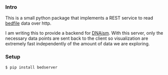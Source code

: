 ### Intro

This is a small python package that implements a REST service to read
[bedfile](http://genome.ucsc.edu/FAQ/FAQformat.html) data over http.

I am writing this to provide a backend for [DNAism](https://github.com/drio/dnaism).
With this server, only the necessary data points are sent back to the
client so visualization are extremely fast independently of the amount
of data we are exploring.

### Setup

`$ pip install bedserver`
